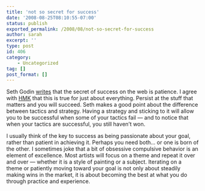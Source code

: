 ```yaml
---
title: 'not so secret for success'
date: '2008-08-25T08:10:55-07:00'
status: publish
exported_permalink: /2008/08/not-so-secret-for-success
author: sarah
excerpt: ''
type: post
id: 406
category:
    - Uncategorized
tag: []
post_format: []
---
```

Seth Godin [writes](http://sethgodin.typepad.com/seths_blog/2008/08/the-secret-of-t.html) that the secret of success on the web is patience. I agree with [HMK](http://www.extragroup.de/weblog/hmk/archives/004721.html) that this is true for just about everything. Persist at the stuff that matters and you will succeed. Seth makes a good point about the difference between tactics and strategy. Having a strategy and sticking to it will allow you to be successful when some of your tactics fail — and to notice that when your tactics are successful, you still haven’t won.

I usually think of the key to success as being passionate about your goal, rather than patient in achieving it. Perhaps you need both… or one is born of the other. I sometimes joke that a bit of obsessive compulsive behavior is an element of excellence. Most artists will focus on a theme and repeat it over and over — whether it is a style of painting or a subject. Iterating on a theme or patiently moving toward your goal is not only about steadily making wins in the market, it is about becoming the best at what you do through practice and experience.